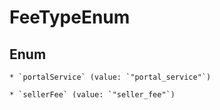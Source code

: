 
# FeeTypeEnum

## Enum


    * `portalService` (value: `"portal_service"`)

    * `sellerFee` (value: `"seller_fee"`)




